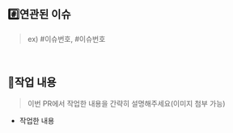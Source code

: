 ## #️⃣연관된 이슈


> ex) #이슈번호, #이슈번호


<br>


## 📝작업 내용


> 이번 PR에서 작업한 내용을 간략히 설명해주세요(이미지 첨부 가능)


- 작업한 내용





